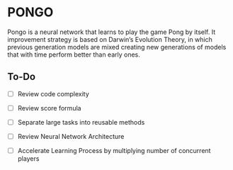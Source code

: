 # PONGO
Pongo is a neural network that learns to play the game Pong by itself. It improvement strategy is based on Darwin’s Evolution Theory, in which previous generation models are mixed creating new generations of models that with time perform better than early ones.

## To-Do

 * [ ] Review code complexity
 * [ ] Review score formula
 * [ ] Separate large tasks into reusable methods
 * [ ] Review Neural Network Architecture
 * [ ] Accelerate Learning Process by multiplying number of concurrent players
 
